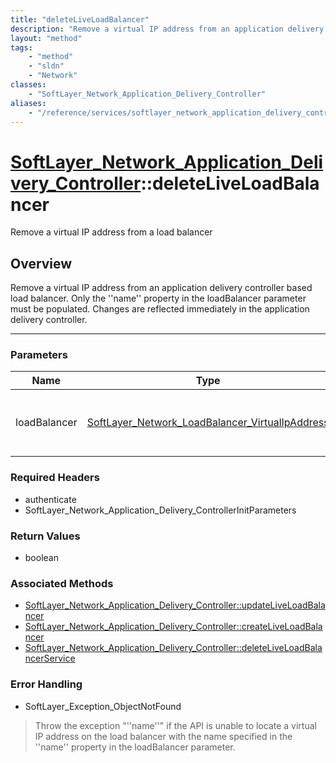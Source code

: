 ```yaml
---
title: "deleteLiveLoadBalancer"
description: "Remove a virtual IP address from an application delivery controller based load balancer. Only the ''name'' property in t... "
layout: "method"
tags:
    - "method"
    - "sldn"
    - "Network"
classes:
    - "SoftLayer_Network_Application_Delivery_Controller"
aliases:
    - "/reference/services/softlayer_network_application_delivery_controller/deleteLiveLoadBalancer"
---
```

# [SoftLayer_Network_Application_Delivery_Controller](/reference/services/SoftLayer_Network_Application_Delivery_Controller)::deleteLiveLoadBalancer

Remove a virtual IP address from a load balancer


## Overview 
Remove a virtual IP address from an application delivery controller based load balancer. Only the ''name'' property in the loadBalancer parameter must be populated. Changes are reflected immediately in the application delivery controller. 

-----

### Parameters 
|Name | Type | Description |
| --- | --- | --- |
|loadBalancer| <a href='/reference/datatypes/SoftLayer_Network_LoadBalancer_VirtualIpAddress'>SoftLayer_Network_LoadBalancer_VirtualIpAddress </a>| The virtual IP address interface you wish to remove|


### Required Headers
* authenticate
* SoftLayer_Network_Application_Delivery_ControllerInitParameters


### Return Values
* boolean


### Associated Methods

*  [SoftLayer_Network_Application_Delivery_Controller::updateLiveLoadBalancer](/reference/services/SoftLayer_Network_Application_Delivery_Controller/updateLiveLoadBalancer )
*  [SoftLayer_Network_Application_Delivery_Controller::createLiveLoadBalancer](/reference/services/SoftLayer_Network_Application_Delivery_Controller/createLiveLoadBalancer )
*  [SoftLayer_Network_Application_Delivery_Controller::deleteLiveLoadBalancerService](/reference/services/SoftLayer_Network_Application_Delivery_Controller/deleteLiveLoadBalancerService )



### Error Handling

* SoftLayer_Exception_ObjectNotFound 

> Throw the exception "''name''" if the API is unable to locate a virtual IP address on the load balancer with the name specified in the ''name'' property in the loadBalancer parameter. 




